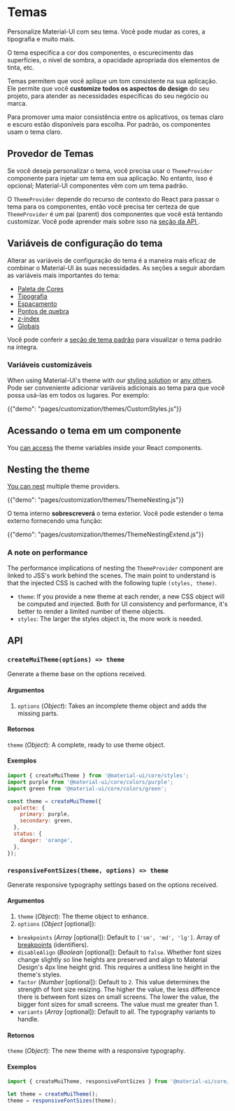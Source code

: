 # Temas

<p class="description">Personalize Material-UI com seu tema. Você pode mudar as cores, a tipografia e muito mais.</p>

O tema especifica a cor dos componentes, o escurecimento das superfícies, o nível de sombra, a opacidade apropriada dos elementos de tinta, etc.

Temas permitem que você aplique um tom consistente na sua aplicação. Ele permite que você **customize todos os aspectos do design** do seu projeto, para atender as necessidades específicas do seu negócio ou marca.

Para promover uma maior consistência entre os aplicativos, os temas claro e escuro estão disponíveis para escolha. Por padrão, os componentes usam o tema claro.

## Provedor de Temas

Se você deseja personalizar o tema, você precisa usar o ` ThemeProvider ` componente para injetar um tema em sua aplicação. No entanto, isso é opcional; Material-UI componentes vêm com um tema padrão.

O `ThemeProvider` depende do recurso de contexto do React para passar o tema para os componentes, então você precisa ter certeza de que `ThemeProvider` é um pai (parent) dos componentes que você está tentando customizar. Você pode aprender mais sobre isso na [ seção da API ](/styles/api/#themeprovider).

## Variáveis de configuração do tema

Alterar as variáveis de configuração do tema é a maneira mais eficaz de combinar o Material-UI às suas necessidades. As seções a seguir abordam as variáveis mais importantes do tema:

- [Paleta de Cores](/customization/palette/)
- [Tipografia](/customization/typography/)
- [Espaçamento](/customization/spacing/)
- [Pontos de quebra](/customization/breakpoints/)
- [z-index](/customization/z-index/)
- [Globais](/customization/globals/)

Você pode conferir a [seção de tema padrão](/customization/default-theme/) para visualizar o tema padrão na íntegra.

### Variáveis customizáveis

When using Material-UI's theme with our [styling solution](/styles/basics/) or [any others](/guides/interoperability/#themeprovider). Pode ser conveniente adicionar variáveis adicionais ao tema para que você possa usá-las em todos os lugares. Por exemplo:

{{"demo": "pages/customization/themes/CustomStyles.js"}}

## Acessando o tema em um componente

You [can access](/styles/advanced/#accessing-the-theme-in-a-component) the theme variables inside your React components.

## Nesting the theme

[You can nest](/styles/advanced/#theme-nesting) multiple theme providers.

{{"demo": "pages/customization/themes/ThemeNesting.js"}}

O tema interno **sobrescreverá** o tema exterior. Você pode estender o tema externo fornecendo uma função:

{{"demo": "pages/customization/themes/ThemeNestingExtend.js"}}

### A note on performance

The performance implications of nesting the `ThemeProvider` component are linked to JSS's work behind the scenes. The main point to understand is that the injected CSS is cached with the following tuple `(styles, theme)`.

- `theme`: If you provide a new theme at each render, a new CSS object will be computed and injected. Both for UI consistency and performance, it's better to render a limited number of theme objects.
- `styles`: The larger the styles object is, the more work is needed.

## API

### `createMuiTheme(options) => theme`

Generate a theme base on the options received.

#### Argumentos

1. `options` (*Object*): Takes an incomplete theme object and adds the missing parts.

#### Retornos

`theme` (*Object*): A complete, ready to use theme object.

#### Exemplos

```js
import { createMuiTheme } from '@material-ui/core/styles';
import purple from '@material-ui/core/colors/purple';
import green from '@material-ui/core/colors/green';

const theme = createMuiTheme({
  palette: {
    primary: purple,
    secondary: green,
  },
  status: {
    danger: 'orange',
  },
});
```

### `responsiveFontSizes(theme, options) => theme`

Generate responsive typography settings based on the options received.

#### Argumentos

1. `theme` (*Object*): The theme object to enhance.
2. `options` (*Object* [optional]):

- `breakpoints` (*Array<string>* [optional]): Default to `['sm', 'md', 'lg']`. Array of [breakpoints](/customization/breakpoints/) (identifiers).
- `disableAlign` (*Boolean* [optional]): Default to `false`. Whether font sizes change slightly so line heights are preserved and align to Material Design's 4px line height grid. This requires a unitless line height in the theme's styles.
- `factor` (*Number* [optional]): Default to `2`. This value determines the strength of font size resizing. The higher the value, the less difference there is between font sizes on small screens. The lower the value, the bigger font sizes for small screens. The value must me greater than 1.
- `variants` (*Array<string>* [optional]): Default to all. The typography variants to handle.

#### Retornos

`theme` (*Object*): The new theme with a responsive typography.

#### Exemplos

```js
import { createMuiTheme, responsiveFontSizes } from '@material-ui/core/styles';

let theme = createMuiTheme();
theme = responsiveFontSizes(theme);
```